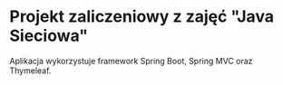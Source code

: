 # Projekt zaliczeniowy z zajęć "Java Sieciowa"
Aplikacja wykorzystuje framework Spring Boot, Spring MVC oraz Thymeleaf.
